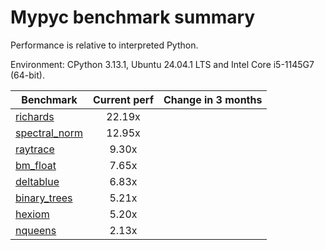 # Mypyc benchmark summary

Performance is relative to interpreted Python.

Environment: CPython 3.13.1, Ubuntu 24.04.1 LTS and Intel Core i5-1145G7 (64-bit).

| Benchmark | Current perf | Change in 3 months |
| --- | :---: | :---: |
| [richards](benchmarks/richards.md) | 22.19x |  |
| [spectral_norm](benchmarks/spectral_norm.md) | 12.95x |  |
| [raytrace](benchmarks/raytrace.md) | 9.30x |  |
| [bm_float](benchmarks/bm_float.md) | 7.65x |  |
| [deltablue](benchmarks/deltablue.md) | 6.83x |  |
| [binary_trees](benchmarks/binary_trees.md) | 5.21x |  |
| [hexiom](benchmarks/hexiom.md) | 5.20x |  |
| [nqueens](benchmarks/nqueens.md) | 2.13x |  |
